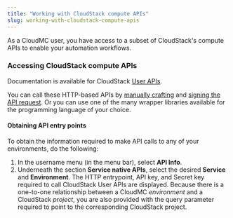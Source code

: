 ```yaml
---
title: "Working with CloudStack compute APIs"
slug: working-with-cloudstack-compute-apis
---
```



As a CloudMC user, you have access to a subset of CloudStack's compute APIs to enable your automation workflows.

### Accessing CloudStack compute APIs

Documentation is available for CloudStack [User APIs](http://cloudstack.apache.org/api/apidocs-4.7/TOC_User.html).

You can call these HTTP-based APIs by [manually crafting](http://docs.cloudstack.apache.org/en/latest/dev.html#making-api-requests) and [signing the API request](http://docs.cloudstack.apache.org/en/latest/dev.html#signing-api-requests). Or you can use one of the many wrapper libraries available for the programming language of your choice.

#### Obtaining API entry points

To obtain the information required to make API calls to any of your environments, do the following:

1. In the username menu (in the menu bar), select **API Info**.
1. Underneath the section **Service native APIs**, select the desired **Service** and **Environment**. The HTTP entrypoint, API key, and Secret key required to call CloudStack User APIs are displayed. Because there is a one-to-one relationship between a CloudMC *environment* and a CloudStack *project*, you are also provided with the query parameter required to point to the corresponding CloudStack project.
